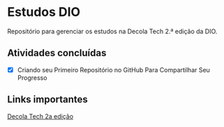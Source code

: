 # Estudos DIO
Repositório para gerenciar os estudos na Decola Tech 2.ª edição da DIO.

## Atividades concluídas
- [x] Criando seu Primeiro Repositório no GitHub Para Compartilhar Seu Progresso

## Links importantes 
[Decola Tech 2a edição](https://web.dio.me/track/decola-tech-2a-edicao?tab=path)

